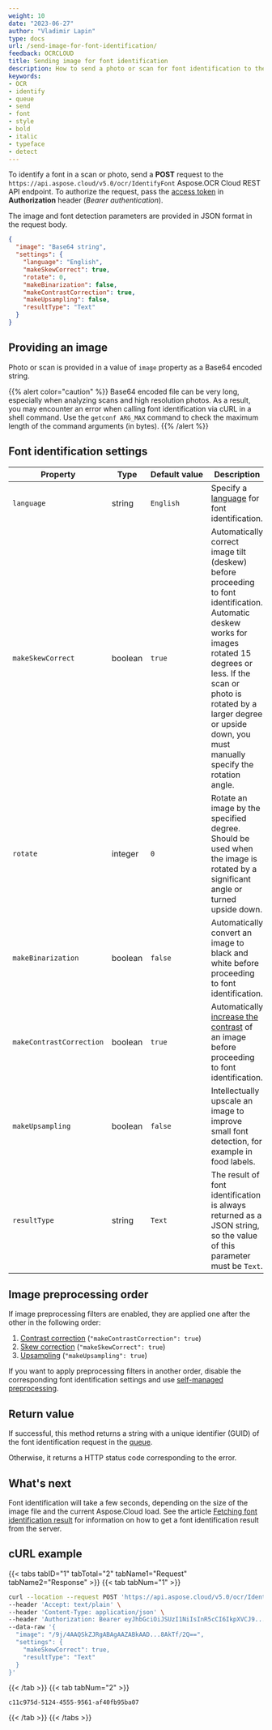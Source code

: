 ```yaml
---
weight: 10
date: "2023-06-27"
author: "Vladimir Lapin"
type: docs
url: /send-image-for-font-identification/
feedback: OCRCLOUD
title: Sending image for font identification
description: How to send a photo or scan for font identification to the Aspose.OCR Cloud API.
keywords:
- OCR
- identify
- queue
- send
- font
- style
- bold
- italic
- typeface
- detect
---
```


To identify a font in a scan or photo, send a **POST** request to the `https://api.aspose.cloud/v5.0/ocr/IdentifyFont` Aspose.OCR Cloud REST API endpoint. To authorize the request, pass the [access token](/ocr/authorization/) in **Authorization** header (_Bearer authentication_).

The image and font detection parameters are provided in JSON format in the request body.

```json
{
  "image": "Base64 string",
  "settings": {
    "language": "English",
    "makeSkewCorrect": true,
    "rotate": 0,
    "makeBinarization": false,
    "makeContrastCorrection": true,
    "makeUpsampling": false,
    "resultType": "Text"
  }
}
```

## Providing an image

Photo or scan is provided in a value of `image` property as a Base64 encoded string.

{{% alert color="caution" %}}
Base64 encoded file can be very long, especially when analyzing scans and high resolution photos. As a result, you may encounter an error when calling font identification via cURL in a shell command. Use the `getconf ARG_MAX` command to check the maximum length of the command arguments (in bytes).
{{% /alert %}}

## Font identification settings

Property | Type | Default&nbsp;value | Description
------- | ---- | ------------- | -----------
`language` | string | `English` | Specify a [language](/ocr/supported-languages/) for font identification.
`makeSkewCorrect` | boolean | `true` | Automatically correct image tilt (deskew) before proceeding to font identification.<br />Automatic deskew works for images rotated 15 degrees or less. If the scan or photo is rotated by a larger degree or upside down, you must manually specify the rotation angle.
`rotate` | integer | `0` | Rotate an image by the specified degree.<br />Should be used when the image is rotated by a significant angle or turned upside down.
`makeBinarization` | boolean | `false` | Automatically convert an image to black and white before proceeding to font identification.
`makeContrastCorrection` | boolean | `true` | Automatically [increase the contrast](/ocr/correct-image-contrast/) of an image before proceeding to font identification.
`makeUpsampling` | boolean | `false` | Intellectually upscale an image to improve small font detection, for example in food labels.
`resultType` | string | `Text` | The result of font identification is always returned as a JSON string, so the value of this parameter must be `Text`.

## Image preprocessing order

If image preprocessing filters are enabled, they are applied one after the other in the following order:

1. [Contrast correction](/ocr/correct-image-contrast/) (`"makeContrastCorrection": true`)
2. [Skew correction](/ocr/deskew-image/#using-the-recognition-setting) (`"makeSkewCorrect": true`)
3. [Upsampling](/ocr/upsample-image/#using-the-recognition-setting) (`"makeUpsampling": true`)

If you want to apply preprocessing filters in another order, disable the corresponding font identification settings and use [self-managed preprocessing](/ocr/preprocess-image/).

## Return value

If successful, this method returns a string with a unique identifier (GUID) of the font identification request in the [queue](/ocr/recognition-workflow/).

Otherwise, it returns a HTTP status code corresponding to the error.

## What's next

Font identification will take a few seconds, depending on the size of the image file and the current Aspose.Cloud load. See the article [Fetching font identification result](/ocr/fetch-font-identification-result/) for information on how to get a font identification result from the server.

## cURL example

{{< tabs tabID="1" tabTotal="2" tabName1="Request" tabName2="Response" >}}
{{< tab tabNum="1" >}}
```bash
curl --location --request POST 'https://api.aspose.cloud/v5.0/ocr/IdentifyFont' \
--header 'Accept: text/plain' \
--header 'Content-Type: application/json' \
--header 'Authorization: Bearer eyJhbGciOiJSUzI1NiIsInR5cCI6IkpXVCJ9...HaRYOxBcCRCPLnrFCVXpw7UA' \
--data-raw '{
  "image": "/9j/4AAQSkZJRgABAgAAZABkAAD...8AkTf/2Q==",
  "settings": {
    "makeSkewCorrect": true,
    "resultType": "Text"
  }
}'
```
{{< /tab >}}
{{< tab tabNum="2" >}}
```
c11c975d-5124-4555-9561-af40fb95ba07
```
{{< /tab >}}
{{< /tabs >}}
